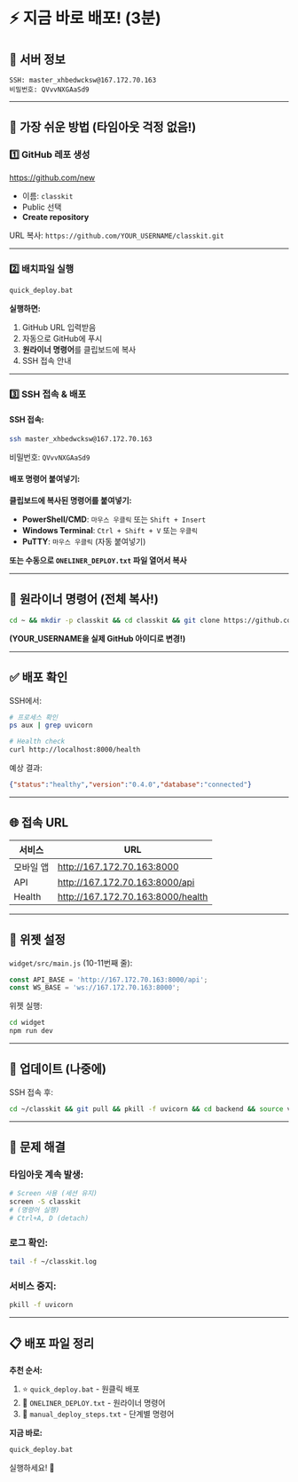 # ⚡ 지금 바로 배포! (3분)

## 🔑 서버 정보
```
SSH: master_xhbedwcksw@167.172.70.163
비밀번호: QVvvNXGAaSd9
```

---

## 🚀 가장 쉬운 방법 (타임아웃 걱정 없음!)

### 1️⃣ GitHub 레포 생성

https://github.com/new
- 이름: `classkit`
- Public 선택
- **Create repository**

URL 복사: `https://github.com/YOUR_USERNAME/classkit.git`

---

### 2️⃣ 배치파일 실행

```cmd
quick_deploy.bat
```

**실행하면:**
1. GitHub URL 입력받음
2. 자동으로 GitHub에 푸시
3. **원라이너 명령어**를 클립보드에 복사
4. SSH 접속 안내

---

### 3️⃣ SSH 접속 & 배포

#### SSH 접속:
```bash
ssh master_xhbedwcksw@167.172.70.163
```
비밀번호: `QVvvNXGAaSd9`

#### 배포 명령어 붙여넣기:

**클립보드에 복사된 명령어를 붙여넣기:**
- **PowerShell/CMD**: `마우스 우클릭` 또는 `Shift + Insert`
- **Windows Terminal**: `Ctrl + Shift + V` 또는 `우클릭`
- **PuTTY**: `마우스 우클릭` (자동 붙여넣기)

**또는 수동으로 `ONELINER_DEPLOY.txt` 파일 열어서 복사**

---

## 🎯 원라이너 명령어 (전체 복사!)

```bash
cd ~ && mkdir -p classkit && cd classkit && git clone https://github.com/YOUR_USERNAME/classkit.git . && cd backend && python3.11 -m venv venv && source venv/bin/activate && pip install -q -r requirements.txt && python -c "from app.init_db import create_tables; import asyncio; asyncio.run(create_tables())" && nohup python -m uvicorn app.main:app --host 0.0.0.0 --port 8000 > ~/classkit.log 2>&1 &
```

**(YOUR_USERNAME을 실제 GitHub 아이디로 변경!)**

---

## ✅ 배포 확인

SSH에서:
```bash
# 프로세스 확인
ps aux | grep uvicorn

# Health check
curl http://localhost:8000/health
```

예상 결과:
```json
{"status":"healthy","version":"0.4.0","database":"connected"}
```

---

## 🌐 접속 URL

| 서비스 | URL |
|--------|-----|
| 모바일 앱 | http://167.172.70.163:8000 |
| API | http://167.172.70.163:8000/api |
| Health | http://167.172.70.163:8000/health |

---

## 🎯 위젯 설정

`widget/src/main.js` (10-11번째 줄):

```javascript
const API_BASE = 'http://167.172.70.163:8000/api';
const WS_BASE = 'ws://167.172.70.163:8000';
```

위젯 실행:
```bash
cd widget
npm run dev
```

---

## 🔄 업데이트 (나중에)

SSH 접속 후:
```bash
cd ~/classkit && git pull && pkill -f uvicorn && cd backend && source venv/bin/activate && nohup python -m uvicorn app.main:app --host 0.0.0.0 --port 8000 > ~/classkit.log 2>&1 &
```

---

## 🐛 문제 해결

### 타임아웃 계속 발생:
```bash
# Screen 사용 (세션 유지)
screen -S classkit
# (명령어 실행)
# Ctrl+A, D (detach)
```

### 로그 확인:
```bash
tail -f ~/classkit.log
```

### 서비스 중지:
```bash
pkill -f uvicorn
```

---

## 📋 배포 파일 정리

**추천 순서:**
1. ⭐ `quick_deploy.bat` - 원클릭 배포
2. 📄 `ONELINER_DEPLOY.txt` - 원라이너 명령어
3. 📄 `manual_deploy_steps.txt` - 단계별 명령어

**지금 바로:**
```cmd
quick_deploy.bat
```

실행하세요! 🚀

